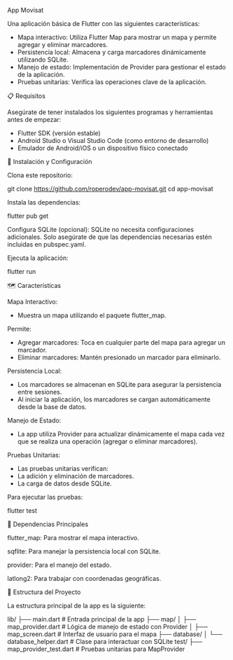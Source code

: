 App Movisat

Una aplicación básica de Flutter con las siguientes características:

- Mapa interactivo: Utiliza Flutter Map para mostrar un mapa y permite agregar y eliminar marcadores.
- Persistencia local: Almacena y carga marcadores dinámicamente utilizando SQLite.
- Manejo de estado: Implementación de Provider para gestionar el estado de la aplicación.
- Pruebas unitarias: Verifica las operaciones clave de la aplicación.

📋 Requisitos

Asegúrate de tener instalados los siguientes programas y herramientas antes de empezar:

- Flutter SDK (versión estable)
- Android Studio o Visual Studio Code (como entorno de desarrollo)
- Emulador de Android/iOS o un dispositivo físico conectado

🚀 Instalación y Configuración

Clona este repositorio:

git clone https://github.com/roperodev/app-movisat.git
cd app-movisat

Instala las dependencias:

flutter pub get

Configura SQLite (opcional):
SQLite no necesita configuraciones adicionales. Solo asegúrate de que las dependencias necesarias estén incluidas en pubspec.yaml.

Ejecuta la aplicación:


flutter run

🗺️ Características

Mapa Interactivo:

- Muestra un mapa utilizando el paquete flutter_map.

Permite:

- Agregar marcadores: Toca en cualquier parte del mapa para agregar un marcador.
- Eliminar marcadores: Mantén presionado un marcador para eliminarlo.

Persistencia Local:

- Los marcadores se almacenan en SQLite para asegurar la persistencia entre sesiones.
- Al iniciar la aplicación, los marcadores se cargan automáticamente desde la base de datos.

Manejo de Estado:

- La app utiliza Provider para actualizar dinámicamente el mapa cada vez que se realiza una operación (agregar o eliminar marcadores).

Pruebas Unitarias:

- Las pruebas unitarias verifican:
- La adición y eliminación de marcadores.
- La carga de datos desde SQLite.

Para ejecutar las pruebas:

flutter test

🔧 Dependencias Principales

flutter_map: Para mostrar el mapa interactivo.

sqflite: Para manejar la persistencia local con SQLite.

provider: Para el manejo del estado.

latlong2: Para trabajar con coordenadas geográficas.

🤍 Estructura del Proyecto

La estructura principal de la app es la siguiente:

lib/
├── main.dart                # Entrada principal de la app
├── map/
│   ├── map_provider.dart    # Lógica de manejo de estado con Provider
│   ├── map_screen.dart      # Interfaz de usuario para el mapa
├── database/
│   └── database_helper.dart # Clase para interactuar con SQLite
test/
├── map_provider_test.dart   # Pruebas unitarias para MapProvider
